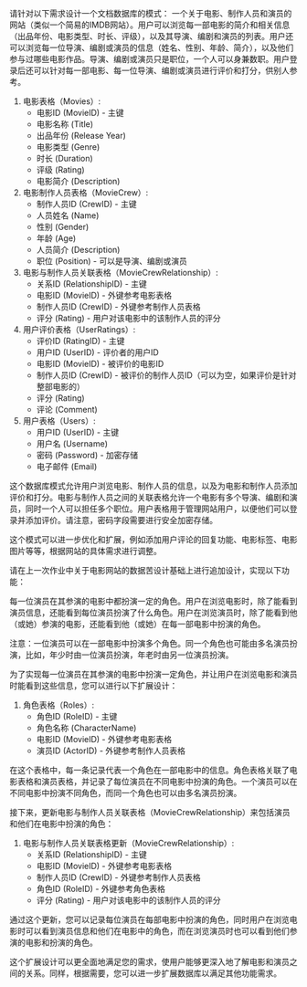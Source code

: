 请针对以下需求设计一个文档数据库的模式：
一个关于电影、制作人员和演员的网站（类似一个简易的IMDB网站）。用户可以浏览每一部电影的简介和相关信息（出品年份、电影类型、时长、评级），以及其导演、编剧和演员的列表。用户还可以浏览每一位导演、编剧或演员的信息（姓名、性别、年龄、简介），以及他们参与过哪些电影作品。导演、编剧或演员只是职位，一个人可以身兼数职。用户登录后还可以针对每一部电影、每一位导演、编剧或演员进行评价和打分，供别人参考。



1. 电影表格（Movies）:
   - 电影ID (MovieID) - 主键
   - 电影名称 (Title)
   - 出品年份 (Release Year)
   - 电影类型 (Genre)
   - 时长 (Duration)
   - 评级 (Rating)
   - 电影简介 (Description)
2. 电影制作人员表格（MovieCrew）:
   - 制作人员ID (CrewID) - 主键
   - 人员姓名 (Name)
   - 性别 (Gender)
   - 年龄 (Age)
   - 人员简介 (Description)
   - 职位 (Position) - 可以是导演、编剧或演员
3. 电影与制作人员关联表格（MovieCrewRelationship）:
   - 关系ID (RelationshipID) - 主键
   - 电影ID (MovieID) - 外键参考电影表格
   - 制作人员ID (CrewID) - 外键参考制作人员表格
   - 评分 (Rating) - 用户对该电影中的该制作人员的评分
4. 用户评价表格（UserRatings）:
   - 评价ID (RatingID) - 主键
   - 用户ID (UserID) - 评价者的用户ID
   - 电影ID (MovieID) - 被评价的电影ID
   - 制作人员ID (CrewID) - 被评价的制作人员ID（可以为空，如果评价是针对整部电影的）
   - 评分 (Rating)
   - 评论 (Comment)
5. 用户表格（Users）:
   - 用户ID (UserID) - 主键
   - 用户名 (Username)
   - 密码 (Password) - 加密存储
   - 电子邮件 (Email)

这个数据库模式允许用户浏览电影、制作人员的信息，以及为电影和制作人员添加评价和打分。电影与制作人员之间的关联表格允许一个电影有多个导演、编剧和演员，同时一个人可以担任多个职位。用户表格用于管理网站用户，以便他们可以登录并添加评价。请注意，密码字段需要进行安全加密存储。

这个模式可以进一步优化和扩展，例如添加用户评论的回复功能、电影标签、电影图片等等，根据网站的具体需求进行调整。



请在上一次作业中关于电影网站的数据苦设计基础上进行追加设计，实现以下功能：

每一位演员在其参演的电影中都扮演一定的角色。用户在浏览电影时，除了能看到演员信息，还能看到每位演员扮演了什么角色。用户在浏览演员时，除了能看到他（或她）参演的电影，还能看到他（或她）在每一部电影中扮演的角色。

注意：一位演员可以在一部电影中扮演多个角色。同一个角色也可能由多名演员扮演，比如，年少时由一位演员扮演，年老时由另一位演员扮演。



为了实现每一位演员在其参演的电影中扮演一定角色，并让用户在浏览电影和演员时能看到这些信息，您可以进行以下扩展设计：

1. 角色表格（Roles）:
   - 角色ID (RoleID) - 主键
   - 角色名称 (CharacterName)
   - 电影ID (MovieID) - 外键参考电影表格
   - 演员ID (ActorID) - 外键参考制作人员表格

在这个表格中，每一条记录代表一个角色在一部电影中的信息。角色表格关联了电影表格和演员表格，并记录了每位演员在不同电影中扮演的角色。一个演员可以在不同电影中扮演不同角色，而同一个角色也可以由多名演员扮演。

接下来，更新电影与制作人员关联表格（MovieCrewRelationship）来包括演员和他们在电影中扮演的角色：

1. 电影与制作人员关联表格更新（MovieCrewRelationship）:
   - 关系ID (RelationshipID) - 主键
   - 电影ID (MovieID) - 外键参考电影表格
   - 制作人员ID (CrewID) - 外键参考制作人员表格
   - 角色ID (RoleID) - 外键参考角色表格
   - 评分 (Rating) - 用户对该电影中的该制作人员的评分

通过这个更新，您可以记录每位演员在每部电影中扮演的角色，同时用户在浏览电影时可以看到演员信息和他们在电影中的角色，而在浏览演员时也可以看到他们参演的电影和扮演的角色。

这个扩展设计可以更全面地满足您的需求，使用户能够更深入地了解电影和演员之间的关系。同样，根据需要，您可以进一步扩展数据库以满足其他功能需求。